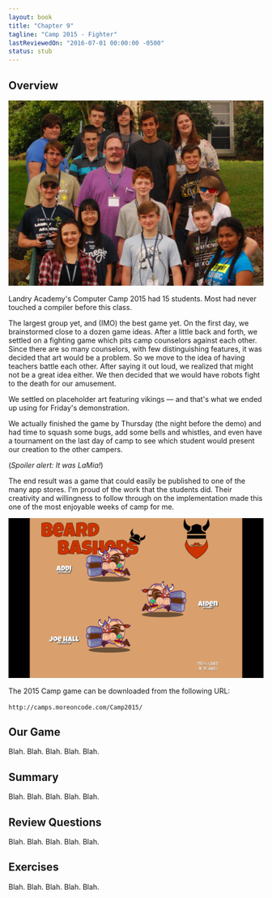 ```yaml
---
layout: book 
title: "Chapter 9"
tagline: "Camp 2015 - Fighter"
lastReviewedOn: "2016-07-01 00:00:00 -0500"
status: stub
---
```


## Overview

![The 2015 Campers](images/camp2015students.jpg)

Landry Academy's Computer Camp 2015 had 15 students. Most had never touched a compiler before this class.

The largest group yet, and (IMO) the best game yet. On the first day, we brainstormed close to a dozen game ideas. After a little back and forth, we settled on a fighting game which pits camp counselors against each other. Since there are so many counselors, with few distinguishing features, it was decided that art would be a problem. So we move to the idea of having teachers battle each other. After saying it out loud, we realized that might not be a great idea either. We then decided that we would have robots fight to the death for our amusement.

We settled on placeholder art featuring vikings — and that's what we ended up using for Friday's demonstration.

We actually finished the game by Thursday (the night before the demo) and had time to squash some bugs, add some bells and whistles, and even have a tournament on the last day of camp to see which student would present our creation to the other campers.

(*Spoiler alert: It was LaMia!*)

The end result was a game that could easily be published to one of the many app stores. I'm proud of the work that the students did. Their creativity and willingness to follow through on the implementation made this one of the most enjoyable weeks of camp for me.

![The 2015 Camp's Game](images/camp2015game.png)

The 2015 Camp game can be downloaded from the following URL:    

`http://camps.moreoncode.com/Camp2015/`

## Our Game

Blah. Blah. Blah. Blah. Blah.

## Summary

Blah. Blah. Blah. Blah. Blah.

## Review Questions

Blah. Blah. Blah. Blah. Blah.

## Exercises

Blah. Blah. Blah. Blah. Blah.

